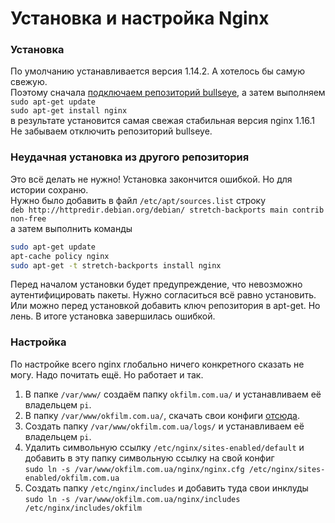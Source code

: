 # Установка и настройка Nginx  

### Установка  
По умолчанию устанавливается версия 1.14.2. А хотелось бы самую свежую.  
Поэтому сначала [подключаем репозиторий bullseye](README.md#добавление-репозитория-bullseye), а затем выполняем  
`sudo apt-get update`  
`sudo apt-get install nginx`  
в результате установится самая свежая стабильная версия nginx 1.16.1  
Не забываем отключить репозиторий bullseye.  

### Неудачная установка из другого репозитория  
Это всё делать не нужно! Установка закончится ошибкой. Но для истории сохраню.  
Нужно было добавить в файл `/etc/apt/sources.list` строку  
`deb http://httpredir.debian.org/debian/ stretch-backports main contrib non-free`  
а затем выполнить команды  
```bash
sudo apt-get update
apt-cache policy nginx
sudo apt-get -t stretch-backports install nginx
```
Перед началом установки будет предупреждение, что невозможно аутентифицировать пакеты. Нужно согласиться всё равно установить. Или можно перед установкой добавить ключ репозитория в apt-get. Но лень.
В итоге установка завершилась ошибкой.  

### Настройка  
По настройке всего nginx глобально ничего конкретного сказать не могу. Надо почитать ещё. Но работает и так.  
1. В папке `/var/www/` создаём папку `okfilm.com.ua/` и устанавливаем её владельцем `pi`.  
2. В папку `/var/www/okfilm.com.ua/`, скачать свои конфиги [отсюда](https://github.com/ZatolokinPavel/nginx).  
3. Создать папку `/var/www/okfilm.com.ua/logs/` и устанавливаем её владельцем `pi`.  
4. Удалить символьную ссылку `/etc/nginx/sites-enabled/default` и добавить в эту папку символьную ссылку на свой конфиг  
   `sudo ln -s /var/www/okfilm.com.ua/nginx/nginx.cfg /etc/nginx/sites-enabled/okfilm.com.ua`  
5. Создать папку `/etc/nginx/includes` и добавить туда свои инклуды  
   `sudo ln -s /var/www/okfilm.com.ua/nginx/includes /etc/nginx/includes/okfilm`  
